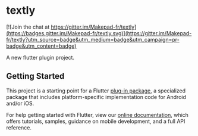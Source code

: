 # textly

[![Join the chat at https://gitter.im/Makepad-fr/textly](https://badges.gitter.im/Makepad-fr/textly.svg)](https://gitter.im/Makepad-fr/textly?utm_source=badge&utm_medium=badge&utm_campaign=pr-badge&utm_content=badge)

A new flutter plugin project.

## Getting Started

This project is a starting point for a Flutter
[plug-in package](https://flutter.dev/developing-packages/),
a specialized package that includes platform-specific implementation code for
Android and/or iOS.

For help getting started with Flutter, view our
[online documentation](https://flutter.dev/docs), which offers tutorials,
samples, guidance on mobile development, and a full API reference.

